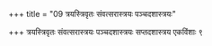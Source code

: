 +++
title = "09 त्रयस्त्रिवृतः संवत्सरास्त्रयः पञ्चदशास्त्रयः"

+++
त्रयस्त्रिवृतः संवत्सरास्त्रयः पञ्चदशास्त्रयः सप्तदशास्त्रय एकविंशाः ९